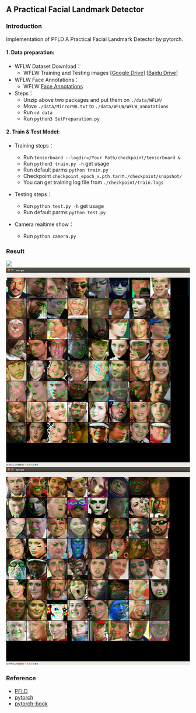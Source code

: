 ## A Practical Facial Landmark Detector

### Introduction

Implementation of PFLD A Practical Facial Landmark Detector by pytorch.

#### 1. Data preparation:
- WFLW Dataset Download：
  - WFLW Training and Testing images [[Google Drive](https://drive.google.com/file/d/1hzBd48JIdWTJSsATBEB_eFVvPL1bx6UC/view?usp=sharing)] [[Baidu Drive](https://pan.baidu.com/s/1paoOpusuyafHY154lqXYrA)]
- WFLW Face Annotations：
  - WFLW [Face Annotations](https://wywu.github.io/projects/LAB/support/WFLW_annotations.tar.gz)
- Steps：
  - Unzip above two packages and put them on `./data/WFLW/`
  - Move `./data/Mirror98.txt` to `./data/WFLW/WFLW_annotations`
  - Run `cd data`
  - Run `python3 SetPreparation.py`
  
#### 2. Train & Test Model:
- Training steps：
  - Run `tensorboard --logdir=/Your Path/checkpoint/tensorboard &`
  - Run `python3 train.py -h` get usage
  - Run default parms `python train.py`
  - Checkpoint `checkpoint_epoch_x.pth.tar`in`./checkpoint/snapshot/`
  - You can get training log file from `./checkpoint/train.logs`
  
- Testing steps：
  - Run `python test.py -h` get usage
  - Run default parms `python test.py` 

- Camera realtime show：
  - Run `python camera.py` 
  
### Result
  ![](./result/result.gif)
  ![](./result/result1.png)
  ![](./result/result2.png)

### Reference
- [PFLD](https://arxiv.org/pdf/1902.10859.pdf)
- [pytorch](https://github.com/pytorch/pytorch)
- [pytorch-book](https://github.com/chenyuntc/pytorch-book)

